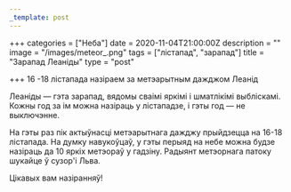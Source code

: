 ```yaml
---
_template: post
---
```




+++
categories = ["Неба"]
date = 2020-11-04T21:00:00Z
description = ""
image = "/images/meteor_.png"
tags = ["лістапад", "зарапад"]
title = "Зарапад Леаніды"
type = "post"

+++
16 -18 лістапада назіраем за метэарытным дажджом Леанід  
  
Леаніды — гэта зарапад, вядомы сваімі яркімі і шматлікімі выбліскамі. Кожны год за iм можна назіраць у лістападзе, і гэты год — не выключэнне.  
  
На гэты раз пік актыўнасці метэарытнага дажджу прыйдзецца на 16-18 лістапада. На думку навукоўцаў, у гэты перыяд на небе можна будзе назіраць да 10 яркіх метэораў у гадзіну. Радыянт метэорнага патоку шукайце ў сузор'і Льва.  
  
Цікавых вам назіранняў!
